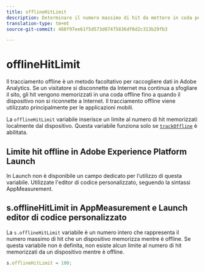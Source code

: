 ```yaml
---
title: offlineHitLimit
description: Determinare il numero massimo di hit da mettere in coda per il tracciamento offline.
translation-type: tm+mt
source-git-commit: 468f97ee61f5d573d07475836df8d2c313b29fb3

---
```



# offlineHitLimit

Il tracciamento offline è un metodo facoltativo per raccogliere dati in Adobe Analytics. Se un visitatore si disconnette da Internet ma continua a sfogliare il sito, gli hit vengono memorizzati in una coda offline fino a quando il dispositivo non si riconnette a Internet. Il tracciamento offline viene utilizzato principalmente per le applicazioni mobili.

La `offlineHitLimit` variabile inserisce un limite al numero di hit memorizzati localmente dal dispositivo. Questa variabile funziona solo se [`trackOffline`](trackoffline.md) è abilitata.

## Limite hit offline in Adobe Experience Platform Launch

In Launch non è disponibile un campo dedicato per l’utilizzo di questa variabile. Utilizzate l&#39;editor di codice personalizzato, seguendo la sintassi AppMeasurement.

## s.offlineHitLimit in AppMeasurement e Launch editor di codice personalizzato

La `s.offlineHitLimit` variabile è un numero intero che rappresenta il numero massimo di hit che un dispositivo memorizza mentre è offline. Se questa variabile non è definita, non esiste alcun limite al numero di hit memorizzati da un dispositivo mentre è offline.

```js
s.offlineHitLimit = 100;
```

